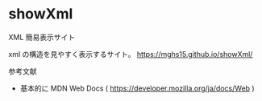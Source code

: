 # showXml
XML 簡易表示サイト

xml の構造を見やすく表示するサイト。
https://mghs15.github.io/showXml/

参考文献
* 基本的に MDN Web Docs ( https://developer.mozilla.org/ja/docs/Web )
